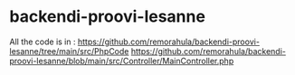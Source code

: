 # backendi-proovi-lesanne

All the code is in :
https://github.com/remorahula/backendi-proovi-lesanne/tree/main/src/PhpCode
https://github.com/remorahula/backendi-proovi-lesanne/blob/main/src/Controller/MainController.php
